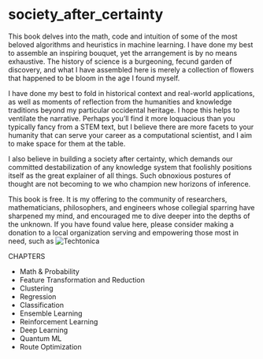 # society_after_certainty

This book delves into the math, code and intuition of some of the most beloved algorithms and heuristics in machine learning. 
I have done my best to assemble an inspiring bouquet, yet the arrangement is by no means exhaustive. The history of science is a burgeoning, fecund garden of discovery, and what I have assembled here is merely a collection of flowers that happened to be bloom in the age I found myself. 

I have done my best to fold in historical context and real-world applications, as well as moments of reflection from the humanities and knowledge traditions beyond my particular occidental heritage. I hope this helps to ventilate the narrative. Perhaps you’ll find it more loquacious than you typically fancy from a STEM text, but I believe there are more facets to your humanity that can serve your career as a computational scientist, and I aim to make space for them at the table.  

I also believe in building a society after certainty, which demands our committed destabilization of any knowledge system that foolishly positions itself as the great explainer of all things. Such obnoxious postures of thought are not becoming to we who champion new horizons of inference. 

This book is free. It is my offering to the community of researchers, mathematicians, philosophers, and engineers whose collegial sparring have sharpened my mind, and encouraged me to dive deeper into the depths of the unknown. If you have found value here, please consider making a donation to a local organization serving and empowering those most in need, such as ![Techtonica](https://techtonica.org/) 

CHAPTERS
* Math & Probability
* Feature Transformation and Reduction 
* Clustering
* Regression 
* Classification
* Ensemble Learning 
* Reinforcement Learning 
* Deep Learning 
* Quantum ML
* Route Optimization 
